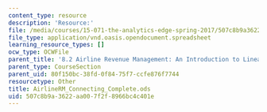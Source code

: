 ```yaml
---
content_type: resource
description: 'Resource:'
file: /media/courses/15-071-the-analytics-edge-spring-2017/507c8b9a3622aa007f2f8966bc4c401e_AirlineRM_Connecting_Complete.ods
file_type: application/vnd.oasis.opendocument.spreadsheet
learning_resource_types: []
ocw_type: OCWFile
parent_title: '8.2 Airline Revenue Management: An Introduction to Linear Optimization '
parent_type: CourseSection
parent_uid: 80f150bc-38fd-0f84-75f7-ccfe876f7744
resourcetype: Other
title: AirlineRM_Connecting_Complete.ods
uid: 507c8b9a-3622-aa00-7f2f-8966bc4c401e
---
```

